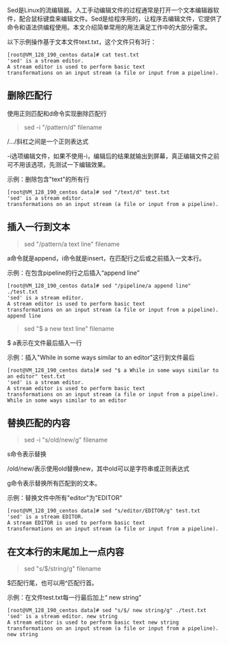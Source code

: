 Sed是Linux的流编辑器。人工手动编辑文件的过程通常是打开一个文本编辑器软件，配合鼠标键盘来编辑文件。Sed是给程序用的，让程序去编辑文件，它提供了命令和语法供编程使用。本文介绍简单常用的用法满足工作中的大部分需求。

以下示例操作基于文本文件text.txt，这个文件只有3行：

	[root@VM_128_190_centos data]# cat test.txt 
	'sed' is a stream editor.
	A stream editor is used to perform basic text
	transformations on an input stream (a file or input from a pipeline).

## 删除匹配行

使用正则匹配和d命令实现删除匹配行

>sed -i "/pattern/d" filename

/.../斜杠之间是一个正则表达式

-i选项编辑文件，如果不使用-i，编辑后的结果就输出到屏幕，真正编辑文件之前可不用该选项，先测试一下编辑效果。

示例：删除包含"text"的所有行

	[root@VM_128_190_centos data]# sed "/text/d" test.txt 
	'sed' is a stream editor.
	transformations on an input stream (a file or input from a pipeline).

## 插入一行到文本

>sed "/pattern/a text line" filename

a命令就是append，i命令就是insert，在匹配行之后或之前插入一文本行。

示例：在包含pipeline的行之后插入“append line”

    [root@VM_128_190_centos data]# sed "/pipeline/a append line" ./test.txt 
    'sed' is a stream editor.
    A stream editor is used to perform basic text
    transformations on an input stream (a file or input from a pipeline).
    append line

>sed "$ a new text line" filename

$ a表示在文件最后插入一行

示例：插入"While in some ways similar to an editor"这行到文件最后

	[root@VM_128_190_centos data]# sed "$ a While in some ways similar to an editor" test.txt 
	'sed' is a stream editor.
	A stream editor is used to perform basic text
	transformations on an input stream (a file or input from a pipeline).
	While in some ways similar to an editor


## 替换匹配的内容

>sed -i "s/old/new/g" filename

s命令表示替换

/old/new/表示使用old替换new，其中old可以是字符串或正则表达式

g命令表示替换所有匹配到的文本。

示例：替换文件中所有"editor"为"EDITOR"

	[root@VM_128_190_centos data]# sed "s/editor/EDITOR/g" test.txt 
	'sed' is a stream EDITOR.
	A stream EDITOR is used to perform basic text
	transformations on an input stream (a file or input from a pipeline).

## 在文本行的末尾加上一点内容

>sed "s/$/string/g" filename

$匹配行尾，也可以用^匹配行首。

示例：在文件test.txt每一行最后加上“ new string”

    [root@VM_128_190_centos data]# sed "s/$/ new string/g" ./test.txt 
    'sed' is a stream editor. new string
    A stream editor is used to perform basic text new string
    transformations on an input stream (a file or input from a pipeline). new string
